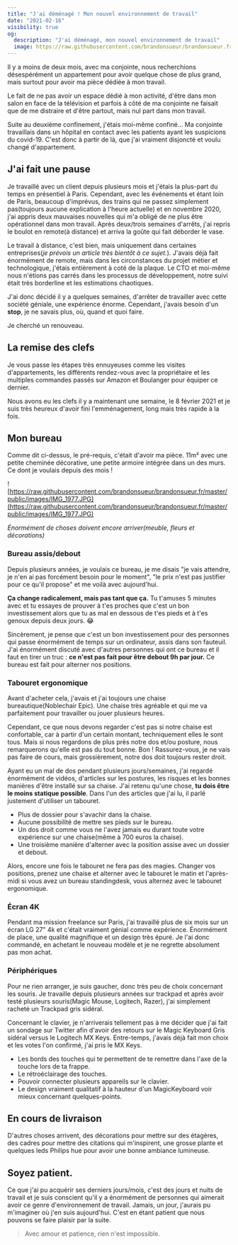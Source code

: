 ```yaml
---
title: "J'ai déménagé ! Mon nouvel environnement de travail"
date: "2021-02-16"
visibility: true
og:
  description: "J'ai déménagé, mon nouvel environnement de travail"
  image: https://raw.githubusercontent.com/brandonsueur/brandonsueur.fr/master/public/images/IMG_1977.JPG
---
```


Il y a moins de deux mois, avec ma conjointe, nous recherchions désespérément un appartement pour avoir quelque chose de plus grand, mais surtout pour avoir ma pièce dédiée à mon travail.

Le fait de ne pas avoir un espace dédié à mon activité, d'être dans mon salon en face de la télévision et parfois à côté de ma conjointe ne faisait que de me distraire et d'être partout, mais nul part dans mon travail.

Suite au deuxième confinement, j'étais moi-même confiné... Ma conjointe travaillais dans un hôpital en contact avec les patients ayant les suspicions du covid-19. C'est donc à partir de là, que j'ai vraiment disjoncté et voulu changé d'appartement.

## J'ai fait une pause

Je travaillé avec un client depuis plusieurs mois et j'étais la plus-part du temps en présentiel à Paris. Cependant, avec les événements et étant loin de Paris, beaucoup d'imprévus, des trains qui ne passez simplement pas(toujours aucune explication à l'heure actuelle) et en novembre 2020, j'ai appris deux mauvaises nouvelles qui m'a obligé de ne plus être opérationnel dans mon travail. Après deux/trois semaines d'arrêts, j'ai repris le boulot en remote(à distance) et arriva la goûte qui fait déborder le vase.

Le travail à distance, c'est bien, mais uniquement dans certaines entreprises(_je prévois un article très bientôt à ce sujet._). J'avais déjà fait énormément de remote, mais dans les circonstances du projet métier et technologique, j'étais entièrement à coté de la plaque. Le CTO et moi-même nous n'étions pas carrés dans les processus de développement, notre suivi était très borderline et les estimations chaotiques.

J'ai donc décidé il y a quelques semaines, d'arrêter de travailler avec cette société géniale, une expérience énorme. Cependant, j'avais besoin d'un **stop**, je ne savais plus, où, quand et quoi faire.

Je cherché un renouveau.

## La remise des clefs

Je vous passe les étapes très ennuyeuses comme les visites d'appartements, les différents rendez-vous avec la propriétaire et les multiples commandes passés sur Amazon et Boulanger pour équiper ce dernier.

Nous avons eu les clefs il y a maintenant une semaine, le 8 février 2021 et je suis très heureux d'avoir fini l'emménagement, long mais très rapide à la fois.

## Mon bureau

Comme dit ci-dessus, le pré-requis, c'était d'avoir ma pièce. 11m² avec une petite cheminée décorative, une petite armoire intégrée dans un des murs. Ce dont je voulais depuis des mois !

![https://raw.githubusercontent.com/brandonsueur/brandonsueur.fr/master/public/images/IMG_1977.JPG](https://raw.githubusercontent.com/brandonsueur/brandonsueur.fr/master/public/images/IMG_1977.JPG)

_Énormément de choses doivent encore arriver(meuble, fleurs et décorations)_

### Bureau assis/debout

Depuis plusieurs années, je voulais ce bureau, je me disais "je vais attendre, je n'en ai pas forcément besoin pour le moment", "le prix n'est pas justifier pour ce qu'il propose" et me voilà avec aujourd'hui.

**Ça change radicalement, mais pas tant que ça.** Tu t'amuses 5 minutes avec et tu essayes de prouver à t'es proches que c'est un bon investissement alors que tu as mal en dessous de t'es pieds et à t'es genoux depuis deux jours. 😂

Sincèrement, je pense que c'est un bon investissement pour des personnes qui passe énormément de temps sur un ordinateur, assis dans son fauteuil. J'ai énormément discuté avec d'autres personnes qui ont ce bureau et il faut en tirer un truc : **ce n'est pas fait pour être debout 9h par jour.** Ce bureau est fait pour alterner nos positions.

### Tabouret ergonomique

Avant d'acheter cela, j'avais et j'ai toujours une chaise bureautique(Noblechair Epic). Une chaise très agréable et qui me va parfaitement pour travailler ou jouer plusieurs heures.

Cependant, ce que nous devons regarder c'est pas si notre chaise est confortable, car à partir d'un certain montant, techniquement elles le sont tous. Mais si nous regardons de plus près notre dos et/ou posture, nous remarquerons qu'elle est pas du tout bonne. Bon ! Rassurez-vous, je ne vais pas faire de cours, mais grossièrement, notre dos doit toujours rester droit.

Ayant eu un mal de dos pendant plusieurs jours/semaines, j'ai regardé énormément de vidéos, d'articles sur les postures, les risques et les bonnes manières d'être installé sur sa chaise. J'ai retenu qu'une chose, **tu dois être le moins statique possible**. Dans l'un des articles que j'ai lu, il parlé justement d'utiliser un tabouret.

- Plus de dossier pour s'avachir dans la chaise.
- Aucune possibilité de mettre ses pieds sur le bureau.
- Un dos droit comme vous ne l'avez jamais eu durant toute votre expérience sur une chaise(même à 700 euros la chaise).
- Une troisième manière d'alterner avec la position assise avec un dossier et debout.

Alors, encore une fois le tabouret ne fera pas des magies. Changer vos positions, prenez une chaise et alterner avec le tabouret le matin et l'après-midi si vous avez un bureau standingdesk, vous alternez avec le tabouret ergonomique.

### Écran 4K

Pendant ma mission freelance sur Paris, j'ai travaillé plus de six mois sur un écran LG 27" 4k et c'était vraiment génial comme expérience. Énormément de place, une qualité magnifique et un design très épuré. Je l'ai donc commandé, en achetant le nouveau modèle et je ne regrette absolument pas mon achat.

### Périphériques

Pour ne rien arranger, je suis gaucher, donc très peu de choix concernant les souris. Je travaille depuis plusieurs années sur trackpad et après avoir testé plusieurs souris(Magic Mouse, Logitech, Razer), j'ai simplement racheté un Trackpad gris sidéral.

Concernant le clavier, je n'arriverais tellement pas à me décider que j'ai fait un sondage sur Twitter afin d'avoir des retours sur le Magic Keyboard Gris sidéral versus le Logitech MX Keys. Entre-temps, j'avais déjà fait mon choix et les votes l'on confirmé, j'ai pris le MX Keys.

- Les bords des touches qui te permettent de te remettre dans l'axe de la touche lors de ta frappe.
- Le rétroéclairage des touches.
- Pouvoir connecter plusieurs appareils sur le clavier.
- Le design vraiment qualitatif à la hauteur d'un MagicKeyboard voir mieux concernant quelques-points.

## En cours de livraison

D'autres choses arrivent, des décorations pour mettre sur des étagères, des cadres pour mettre des citations qui m'inspirent, une grosse plante et quelques leds Philips hue pour avoir une bonne ambiance lumineuse.

## Soyez patient.

Ce que j'ai pu acquérir ses derniers jours/mois, c'est des jours et nuits de travail et je suis conscient qu'il y a énormément de personnes qui aimerait avoir ce genre d'environnement de travail. Jamais, un jour, j'aurais pu m'imaginer où j'en suis aujourd'hui. C'est en étant patient que nous pouvons se faire plaisir par la suite.

> Avec amour et patience, rien n'est impossible.
